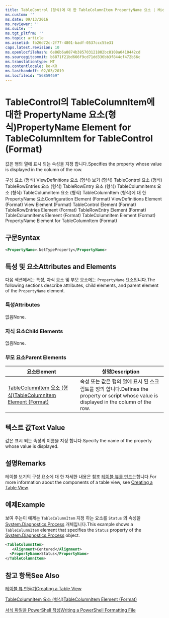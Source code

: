 ```yaml
---
title: TableControl (형식)에 대 한 TableColumnItem PropertyName 요소 | Microsoft Docs
ms.custom: ''
ms.date: 09/13/2016
ms.reviewer: ''
ms.suite: ''
ms.tgt_pltfrm: ''
ms.topic: article
ms.assetid: fb26d72c-2f77-4801-badf-0537ccc55e31
caps.latest.revision: 10
ms.openlocfilehash: 6e86b6a0874b385703121802bc8108a0410442cd
ms.sourcegitcommit: b6871f21bd666f9cd71dd336bb3f844cf472b56c
ms.translationtype: MT
ms.contentlocale: ko-KR
ms.lasthandoff: 02/03/2019
ms.locfileid: "56859469"
---
```

# <a name="propertyname-element-for-tablecolumnitem-for-tablecontrol-format"></a><span data-ttu-id="4aeb3-102">TableControl의 TableColumnItem에 대한 PropertyName 요소(형식)</span><span class="sxs-lookup"><span data-stu-id="4aeb3-102">PropertyName Element for TableColumnItem for TableControl (Format)</span></span>

<span data-ttu-id="4aeb3-103">값은 행의 열에 표시 되는 속성을 지정 합니다.</span><span class="sxs-lookup"><span data-stu-id="4aeb3-103">Specifies the property whose value is displayed in the column of the row.</span></span>

<span data-ttu-id="4aeb3-104">구성 요소 (형식) ViewDefinitions 요소 (형식) 보기 (형식) TableControl 요소 (형식) TableRowEntries 요소 (형식) TableRowEntry 요소 (형식) TableColumnItems 요소 (형식) TableColumnItem 요소 (형식) TableColumnItem (형식)에 대 한 PropertyName 요소</span><span class="sxs-lookup"><span data-stu-id="4aeb3-104">Configuration Element (Format) ViewDefinitions Element (Format) View Element (Format) TableControl Element (Format) TableRowEntries Element (Format) TableRowEntry Element (Format) TableColumnItems Element (Format) TableColumnItem Element (Format) PropertyName Element for TableColumnItem (Format)</span></span>

## <a name="syntax"></a><span data-ttu-id="4aeb3-105">구문</span><span class="sxs-lookup"><span data-stu-id="4aeb3-105">Syntax</span></span>

```xml
<PropertyName>.NetTypeProperty</PropertyName>
```

## <a name="attributes-and-elements"></a><span data-ttu-id="4aeb3-106">특성 및 요소</span><span class="sxs-lookup"><span data-stu-id="4aeb3-106">Attributes and Elements</span></span>

<span data-ttu-id="4aeb3-107">다음 섹션에서는 특성, 자식 요소 및 부모 요소에는 `PropertyName` 요소입니다.</span><span class="sxs-lookup"><span data-stu-id="4aeb3-107">The following sections describe attributes, child elements, and parent element of the `PropertyName` element.</span></span>

### <a name="attributes"></a><span data-ttu-id="4aeb3-108">특성</span><span class="sxs-lookup"><span data-stu-id="4aeb3-108">Attributes</span></span>

<span data-ttu-id="4aeb3-109">없음</span><span class="sxs-lookup"><span data-stu-id="4aeb3-109">None.</span></span>

### <a name="child-elements"></a><span data-ttu-id="4aeb3-110">자식 요소</span><span class="sxs-lookup"><span data-stu-id="4aeb3-110">Child Elements</span></span>

<span data-ttu-id="4aeb3-111">없음</span><span class="sxs-lookup"><span data-stu-id="4aeb3-111">None.</span></span>

### <a name="parent-elements"></a><span data-ttu-id="4aeb3-112">부모 요소</span><span class="sxs-lookup"><span data-stu-id="4aeb3-112">Parent Elements</span></span>

|<span data-ttu-id="4aeb3-113">요소</span><span class="sxs-lookup"><span data-stu-id="4aeb3-113">Element</span></span>|<span data-ttu-id="4aeb3-114">설명</span><span class="sxs-lookup"><span data-stu-id="4aeb3-114">Description</span></span>|
|-------------|-----------------|
|[<span data-ttu-id="4aeb3-115">TableColumnItem 요소 (형식)</span><span class="sxs-lookup"><span data-stu-id="4aeb3-115">TableColumnItem Element (Format)</span></span>](./tablecolumnitem-element-for-tablecolumnitems-for-tablecontrol-format.md)|<span data-ttu-id="4aeb3-116">속성 또는 값은 행의 열에 표시 된 스크립트를 정의 합니다.</span><span class="sxs-lookup"><span data-stu-id="4aeb3-116">Defines the property or script whose value is displayed in the column of the row.</span></span>|

## <a name="text-value"></a><span data-ttu-id="4aeb3-117">텍스트 값</span><span class="sxs-lookup"><span data-stu-id="4aeb3-117">Text Value</span></span>

<span data-ttu-id="4aeb3-118">값은 표시 되는 속성의 이름을 지정 합니다.</span><span class="sxs-lookup"><span data-stu-id="4aeb3-118">Specify the name of the property whose value is displayed.</span></span>

## <a name="remarks"></a><span data-ttu-id="4aeb3-119">설명</span><span class="sxs-lookup"><span data-stu-id="4aeb3-119">Remarks</span></span>

<span data-ttu-id="4aeb3-120">테이블 보기의 구성 요소에 대 한 자세한 내용은 참조 [테이블 뷰를 만드는](./creating-a-table-view.md)합니다.</span><span class="sxs-lookup"><span data-stu-id="4aeb3-120">For more information about the components of a table view, see [Creating a Table View](./creating-a-table-view.md).</span></span>

## <a name="example"></a><span data-ttu-id="4aeb3-121">예제</span><span class="sxs-lookup"><span data-stu-id="4aeb3-121">Example</span></span>

<span data-ttu-id="4aeb3-122">보여 주는이 예제는 `TableColumnItem` 지정 하는 요소를 `Status` 의 속성을 [System.Diagnostics.Process](/dotnet/api/System.Diagnostics.Process) 개체입니다.</span><span class="sxs-lookup"><span data-stu-id="4aeb3-122">This example shows a `TableColumnItem` element that specifies the `Status` property of the [System.Diagnostics.Process](/dotnet/api/System.Diagnostics.Process) object.</span></span>

```xml
<TableColumnItem>
   <Alignment>Centered</Alignment>
  <PropertyName>Status</PropertyName>
</TableColumnItem>

```

## <a name="see-also"></a><span data-ttu-id="4aeb3-123">참고 항목</span><span class="sxs-lookup"><span data-stu-id="4aeb3-123">See Also</span></span>

[<span data-ttu-id="4aeb3-124">테이블 뷰 만들기</span><span class="sxs-lookup"><span data-stu-id="4aeb3-124">Creating a Table View</span></span>](./creating-a-table-view.md)

[<span data-ttu-id="4aeb3-125">TableColumnItem 요소 (형식)</span><span class="sxs-lookup"><span data-stu-id="4aeb3-125">TableColumnItem Element (Format)</span></span>](./tablecolumnitem-element-for-tablecolumnitems-for-tablecontrol-format.md)

[<span data-ttu-id="4aeb3-126">서식 파일을 PowerShell 작성</span><span class="sxs-lookup"><span data-stu-id="4aeb3-126">Writing a PowerShell Formatting File</span></span>](./writing-a-powershell-formatting-file.md)
